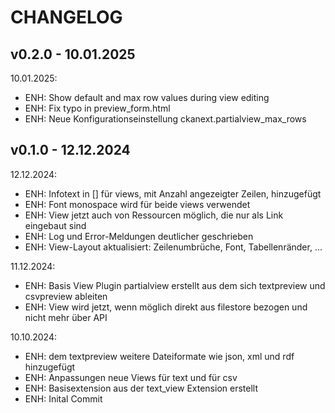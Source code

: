 # CHANGELOG

## v0.2.0 - 10.01.2025

10.01.2025:

* ENH: Show default and max row values during view editing
* ENH: Fix typo in preview_form.html
* ENH: Neue Konfigurationseinstellung ckanext.partialview_max_rows

## v0.1.0 - 12.12.2024

12.12.2024:

* ENH: Infotext in [] für views, mit Anzahl angezeigter Zeilen, hinzugefügt
* ENH: Font monospace wird für beide views verwendet
* ENH: View jetzt auch von Ressourcen möglich, die nur als Link eingebaut sind
* ENH: Log und Error-Meldungen deutlicher geschrieben
* ENH: View-Layout aktualisiert: Zeilenumbrüche, Font, Tabellenränder, ...

11.12.2024:

* ENH: Basis View Plugin partialview erstellt aus dem sich textpreview und csvpreview ableiten
* ENH: View wird jetzt, wenn möglich direkt aus filestore bezogen und nicht mehr über API

10.10.2024:

* ENH: dem textpreview weitere Dateiformate wie json, xml und rdf hinzugefügt
* ENH: Anpassungen neue Views für text und für csv
* ENH: Basisextension aus der text_view Extension erstellt
* ENH: Inital Commit